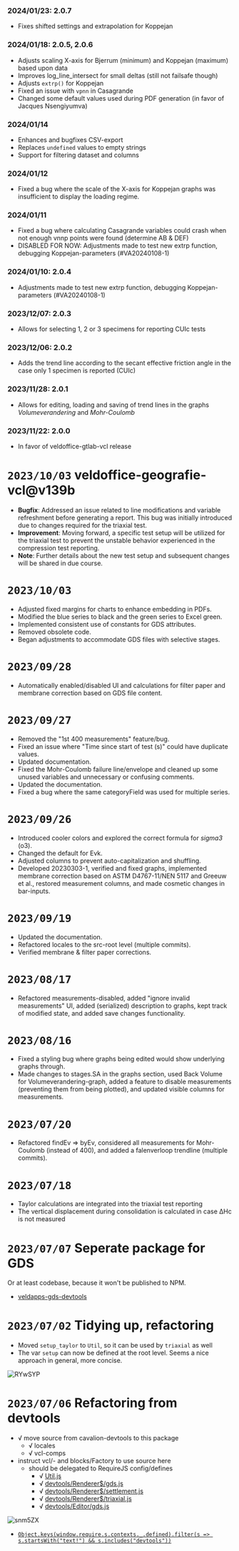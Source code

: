 ### 2024/01/23: 2.0.7

* Fixes shifted settings and extrapolation for Koppejan

### 2024/01/18: 2.0.5, 2.0.6

* Adjusts scaling X-axis for Bjerrum (minimum) and Koppejan (maximum) based upon data
* Improves log\_line\_intersect for small deltas (still not failsafe though)
* Adjusts `extrp()` for Koppejan 
* Fixed an issue with `vpnn` in Casagrande
* Changed some default values used during PDF generation (in favor of Jacques Nsengiyumva)

### 2024/01/14 

* Enhances and bugfixes CSV-export
* Replaces `undefined` values to empty strings
* Support for filtering dataset and columns

### 2024/01/12 

* Fixed a bug where the scale of the X-axis for Koppejan graphs was insufficient to display the loading regime.

### 2024/01/11 

* Fixed a bug where calculating Casagrande variables could crash when not enough vnnp points were found (determine AB & DEF)
* DISABLED FOR NOW: Adjustments made to test new extrp function, debugging Koppejan-parameters (#VA20240108-1)

### 2024/01/10: 2.0.4

* Adjustments made to test new extrp function, debugging Koppejan-parameters (#VA20240108-1)

### 2023/12/07: 2.0.3

*  Allows for selecting 1, 2 or 3 specimens for reporting CUIc tests

### 2023/12/06: 2.0.2

* Adds the trend line according to the secant effective friction angle in the case only 1 specimen is reported (CUIc)

### 2023/11/28: 2.0.1

* Allows for editing, loading and saving of trend lines in the graphs _Volumeverandering_ and _Mohr-Coulomb_

### 2023/11/22: 2.0.0

* In favor of veldoffice-gtlab-vcl release

# `2023/10/03` veldoffice-geografie-vcl@v139b

- **Bugfix**: Addressed an issue related to line modifications and variable refreshment before generating a report. This bug was initially introduced due to changes required for the triaxial test.
- **Improvement**: Moving forward, a specific test setup will be utilized for the triaxial test to prevent the unstable behavior experienced in the compression test reporting.
- **Note**: Further details about the new test setup and subsequent changes will be shared in due course.

# `2023/10/03`

- Adjusted fixed margins for charts to enhance embedding in PDFs.
- Modified the blue series to black and the green series to Excel green.
- Implemented consistent use of constants for GDS attributes.
- Removed obsolete code.
- Began adjustments to accommodate GDS files with selective stages.

# `2023/09/28`

- Automatically enabled/disabled UI and calculations for filter paper and membrane correction based on GDS file content.

# `2023/09/27`

- Removed the "1st 400 measurements" feature/bug.
- Fixed an issue where "Time since start of test (s)" could have duplicate values.
- Updated documentation.
- Fixed the Mohr-Coulomb failure line/envelope and cleaned up some unused variables and unnecessary or confusing comments.
- Updated the documentation.
- Fixed a bug where the same categoryField was used for multiple series.

# `2023/09/26`

- Introduced cooler colors and explored the correct formula for _sigma3_ (o3).
- Changed the default for Evk.
- Adjusted columns to prevent auto-capitalization and shuffling.
- Developed 20230303-1, verified and fixed graphs, implemented membrane correction based on ASTM D4767-11/NEN 5117 and Greeuw et al., restored measurement columns, and made cosmetic changes in bar-inputs.

# `2023/09/19`

- Updated the documentation.
- Refactored locales to the src-root level (multiple commits).
- Verified membrane & filter paper corrections.

# `2023/08/17`

- Refactored measurements-disabled, added "ignore invalid measurements" UI, added (serialized) description to graphs, kept track of modified state, and added save changes functionality.

# `2023/08/16`

- Fixed a styling bug where graphs being edited would show underlying graphs through.
- Made changes to stages.SA in the graphs section, used Back Volume for Volumeverandering-graph, added a feature to disable measurements (preventing them from being plotted), and updated visible columns for measurements.

# `2023/07/20`

- Refactored findEv => byEv, considered all measurements for Mohr-Coulomb (instead of 400), and added a falenverloop trendline (multiple commits).

# `2023/07/18`

* Taylor calculations are integrated into the triaxial test reporting
* The vertical displacement during consolidation is calculated in case ∆Ηc is not measured

# `2023/07/07` Seperate package for GDS

Or at least codebase, because it won't be published to NPM.

* [veldapps-gds-devtools](/Workspaces/veldapps.com/:/)

# `2023/07/02` Tidying up, refactoring

* Moved `setup_taylor` to `Util`, so it can be used by `triaxial` as well
* The var `setup` can now be defined at the root level. Seems a nice approach in general, more concise.

![RYwSYP](https://raw.githubusercontent.com/relluf/screenshots/master/uPic/RYwSYP.png)

# `2023/07/06` Refactoring from devtools

* √ move source from cavalion-devtools to this package
	* √ locales
	* √ vcl-comps
* instruct vcl/- and blocks/Factory to use source here
	* should be delegated to RequireJS config/defines
		* √ [Util.js](src/:)
		* √ [devtools/Renderer$/gds.js](src/vcl-comps/:)
		* √ [devtools/Renderer$/settlement.js](src/vcl-comps/:)
		* √ [devtools/Renderer$/triaxial.js](src/vcl-comps/:)
		* √ [devtools/Editor/gds.js](src/vcl-comps/:)
	
![snm5ZX](https://raw.githubusercontent.com/relluf/screenshots/master/uPic/snm5ZX.png)

* [`Object.keys(window.require.s.contexts._.defined).filter(s => s.startsWith("text!") && s.includes("devtools"))`](`!`)